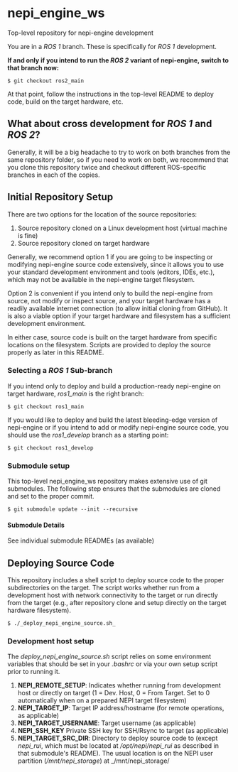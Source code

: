 # nepi_engine_ws
Top-level repository for nepi-engine development

You are in a _ROS 1_ branch. These is specifically for _ROS 1_ development. 

**If and only if you intend to run the _ROS 2_ variant of nepi-engine, switch to that branch now:**
```
$ git checkout ros2_main
```

At that point, follow the instructions in the top-level README to deploy code, build on the target hardware, etc.

## What about cross development for _ROS 1_ and _ROS 2_?
Generally, it will be a big headache to try to work on both branches from the same repository folder, so if you need to work on both, we recommend that you clone this repository twice and checkout different ROS-specific branches in each of the copies.

## Initial Repository Setup
There are two options for the location of the source repositories:
1. Source repository cloned on a Linux development host (virtual machine is fine)
2. Source repository cloned on target hardware

Generally, we recommend option 1 if you are going to be inspecting or modifying nepi-engine source code extensively, since it allows you to use your standard development environment and tools (editors, IDEs, etc.), which may not be available in the nepi-engine target filesystem.

Option 2 is convenient if you intend only to build the nepi-engine from source, not modify or inspect source, and your target hardware has a readily available internet connection (to allow initial cloning from GitHub). It is also a viable option if your target hardware and filesystem has a sufficient development environment.

In either case, source code is built on the target hardware from specific locations on the filesystem. Scripts are provided to deploy the source properly as later in this README.

### Selecting a _ROS 1_ Sub-branch
If you intend only to deploy and build a production-ready nepi-engine on target hardware, _ros1_main_ is the right branch:
```
$ git checkout ros1_main
```
If you would like to deploy and build the latest bleeding-edge version of nepi-engine or if you intend to add or modify nepi-engine source code, you should use the _ros1_develop_ branch as a starting point:
```
$ git checkout ros1_develop
```
### Submodule setup
This top-level nepi_engine_ws repository makes extensive use of git submodules. The following step ensures that the submodules are cloned and set to the proper commit.
```
$ git submodule update --init --recursive
```
#### Submodule Details ####
See individual submodule READMEs (as available)

## Deploying Source Code
This repository includes a shell script to deploy source code to the proper subdirectories on the target. The script works whether run from a development host with network connectivity to the target or run directly from the target (e.g., after repository clone and setup directly on the target hardware filesystem).
```
$ ./_deploy_nepi_engine_source.sh_
```
### Development host setup
The _deploy_nepi_engine_source.sh_ script relies on some environment variables that should be set in your _.bashrc_ or via your own setup script prior to running it.
1. **NEPI_REMOTE_SETUP**: 
Indicates whether running from development host or directly on target (1 = Dev. Host, 0 = From Target. Set to 0 automatically when on a prepared NEPI target 
filesystem)
1.  **NEPI_TARGET_IP**:
Target IP address/hostname (for remote operations, as applicable)
1. **NEPI_TARGET_USERNAME**:
Target username (as applicable)
1. **NEPI_SSH_KEY**
Private SSH key for SSH/Rsync to target (as applicable)
1. **NEPI_TARGET_SRC_DIR**:
Directory to deploy source code to (except _nepi_rui_, which must be located at _/opt/nepi/nepi_rui_ as described in that submodule's README). The usual
location is on the NEPI user partition (_/mnt/nepi_storage_) at _/mnt/nepi_storage/


